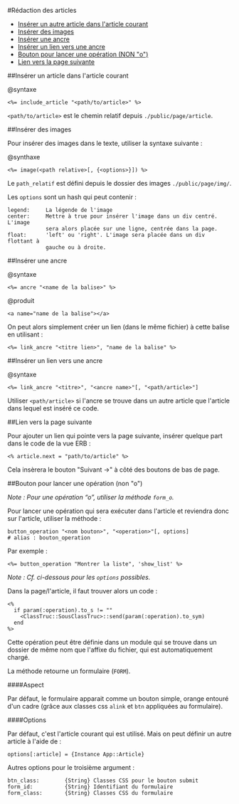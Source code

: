 #Rédaction des articles


* [Insérer un autre article dans l'article courant](#inserer_article_in_article)
* [Insérer des images](#inserer_images)
* [Insérer une ancre](#inserer_balise_aname)
* [Insérer un lien vers une ancre](#link_to_ancre)
* [Bouton pour lancer une opération (NON "o")](#bouton_to_run_operation)
* [Lien vers la page suivante](#lien_to_page_suivante)



<a name='inserer_article_in_article'></a>
##Insérer un article dans l'article courant

@syntaxe

    <%= include_article "<path/to/article>" %>
    
`<path/to/article>` est le chemin relatif depuis `./public/page/article`.

<a name='inserer_images'></a>
##Insérer des images

Pour insérer des images dans le texte, utiliser la syntaxe suivante&nbsp;:

@synthaxe

    <%= image(<path relative>[, {<options>}]) %>

Le `path_relatif` est défini depuis le dossier des images `./public/page/img/`.

Les `options` sont un hash qui peut contenir&nbsp;:

    legend:     La légende de l'image
    center:     Mettre à true pour insérer l'image dans un div centré. L'image
                sera alors placée sur une ligne, centrée dans la page.
    float:      'left' ou 'right'. L'image sera placée dans un div flottant à
                gauche ou à droite.
                

<a name='inserer_balise_aname'></a>
##Insérer une ancre

@syntaxe

    <%= ancre "<name de la balise>" %>

@produit

    <a name="name de la balise"></a>

On peut alors simplement créer un lien (dans le même fichier) à cette balise en utilisant&nbsp;:

    <%= link_ancre "<titre lien>", "name de la balise" %>
    

<a name='link_to_ancre'></a>
##Insérer un lien vers une ancre

@syntaxe

    <%= link_ancre "<titre>", "<ancre name>"[, "<path/article>"]
    

Utiliser `<path/article>` si l'ancre se trouve dans un autre article que l'article dans lequel est inséré ce code.

<a name='lien_to_page_suivante'></a>
##Lien vers la page suivante

Pour ajouter un lien qui pointe vers la page suivante, insérer quelque part dans le code de la vue ERB&nbsp;:

    <% article.next = "path/to/article" %>
    
Cela insèrera le bouton "Suivant ->" à côté des boutons de bas de page.


<a name='bouton_to_run_operation'></a>
##Bouton pour lancer une opération (non "o")

*Note&nbsp;: Pour une opération “o”, utiliser la méthode `form_o`.*

Pour lancer une opération qui sera exécuter dans l'article et reviendra donc sur l'article, utiliser la méthode&nbsp;:

    button_operation "<nom bouton>", "<operation>"[, options]
    # alias : bouton_operation

Par exemple&nbsp;:

    <%= button_operation "Montrer la liste", 'show_list' %>

*Note&nbsp;: Cf. ci-dessous pour les `options` possibles.*

Dans la page/l'article, il faut trouver alors un code&nbsp;:

    <%
      if param(:operation).to_s != ""
        <ClassTruc::SousClassTruc>::send(param(:operation).to_sym)
      end
    %>

Cette opération peut être définie dans un module qui se trouve dans un dossier de même nom que l'affixe du fichier, qui est automatiquement chargé.

La méthode retourne un formulaire (`FORM`).

####Aspect

Par défaut, le formulaire apparait comme un bouton simple, orange entouré d'un cadre (grâce aux classes css `alink` et `btn` appliquées au formulaire).

####Options

Par défaut, c'est l'article courant qui est utilisé. Mais on peut définir un autre article à l'aide de&nbsp;:

    options[:article] = {Instance App::Article}

Autres options pour le troisième argument&nbsp;:

    btn_class:        {String} Classes CSS pour le bouton submit
    form_id:          {String} Identifiant du formulaire
    form_class:       {String} Classes CSS du formulaire
    